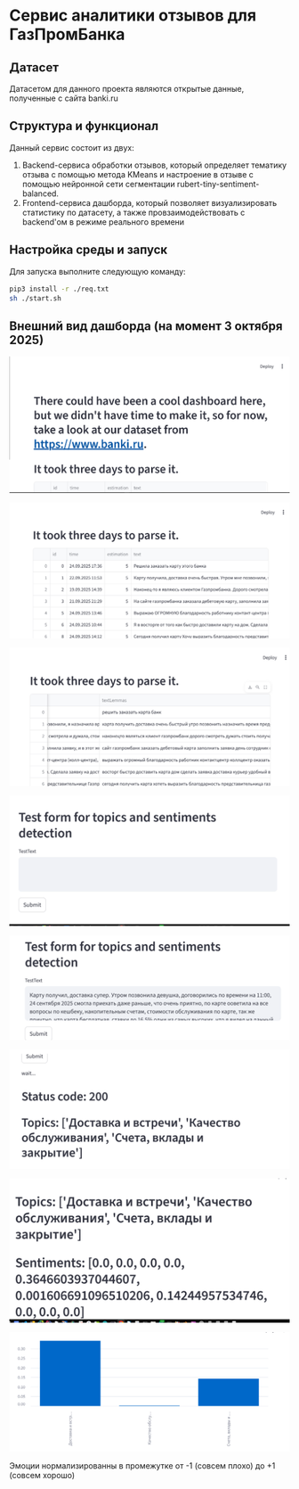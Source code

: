 # Сервис аналитики отзывов для ГазПромБанка

## Датасет

Датасетом для данного проекта являются открытые данные, полученные с сайта banki.ru

## Структура и функционал

Данный сервис состоит из двух:

1) Backend-сервиса обработки отзывов, который определяет тематику отзыва с помощью метода KMeans
и настроение в отзыве с помощью нейронной сети сегментации rubert-tiny-sentiment-balanced.
2) Frontend-сервиса дашборда, который позволяет визуализировать
статистику по датасету, а также провзаимодействовать с backend'ом в режиме реального времени
## Настройка среды и запуск
Для запуска выполните следующую команду:
```bash
pip3 install -r ./req.txt
sh ./start.sh
```

## Внешний вид дашборда (на момент 3 октября 2025)

![](/Docs/1.png)

![](/Docs/2.png)

![](/Docs/3.png)

![](/Docs/4.png)

![](/Docs/5.png)

![](/Docs/6.png)

![](/Docs/7.png)

![](/Docs/8.png)

Эмоции нормализированны в промежутке от -1 (совсем плохо)
до +1 (совсем хорошо)